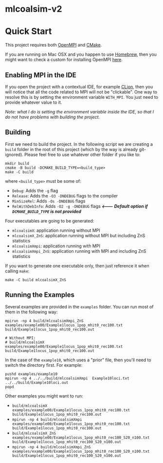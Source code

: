 # mlcoalsim-v2

# Quick Start

This project requires both [OpenMPI][openmpi] and [CMake][cmake].

If you are running on Mac OSX and you happen to use [Homebrew][homebrew], then you might want to check
a custom for installing OpenMPI [here][homebrew-custom-openmpi].

## Enabling MPI in the IDE

If you open the project with a contextual IDE, for example [CLion][clion], then you will
notice that all the code related to MPI will not be "clickable". One way to resolve this
is by setting the environment variable `WITH_MPI`. You just need to provide whatever value to it.

*Note: what I do is setting the environment variable inside the IDE, so that I do not have problems
with building the project.* 

## Building

First we need to build the project. In the following script we are creating a `build` folder in
the root of this project (which by the way is already git-ignored). Please feel free to
use whatever other folder if you like to:

```shell script
mkdir build
cmake -B build -DCMAKE_BUILD_TYPE=<build_type>
make -C build
```

where `<build_type>` must be some of:

* `Debug`: Adds the `-g` flag
* `Release`: Adds the `-O3 -DNDEBUG` flags to the compiler
* `MinSizeRel`: Adds `-Os -DNDEBUG` flags
* `RelWithDebInfo`: Adds `-O2 -g -DNDEBUG` flags  **_<--- Default option if `DCMAKE_BUILD_TYPE` is not provided_**

Four executables are going to be generated:
* `mlcoalsimX`: application running without MPI
* `mlcoalsimX_ZnS`: application running without MPI but including ZnS statistics
* `mlcoalsimXmpi`: application running with MPI
* `mlcoalsimXmpi_ZnS`: application running with MPI and including ZnS statistics

If you want to generate one executable only, then just reference it when calling `make`:

```shell script
make -C build mlcoalsimX_ZnS
```

## Running the Examples

Several examples are provided in the `examples` folder. You can run most of them in the following way:

```shell script
mpirun -np 4 build/mlcoalsimXmpi_ZnS  examples/example00/Example1locus_1pop_mhit0_rec100.txt build/Example1locus_1pop_mhit0_rec100.out

# Without MPI:
# build/mlcoalsimX  examples/example00/Example1locus_1pop_mhit0_rec100.txt build/Example1locus_1pop_mhit0_rec100.out
```

In the case of the `example10`, which uses a "prior" file, then you'll need to switch the directory first.
For example:

```shell script
pushd examples/example10
mpirun -np 4 ../../build/mlcoalsimXmpi  Example10loci.txt ../../build/Example10loci.out
popd
```

Other examples you might want to run:

* `build/mlcoalsimX examples/example00/Example1locus_1pop_mhit0_rec100.txt build/Example1locus_1pop_mhit0_rec100.out`
* `mpirun -np 4 build/mlcoalsimXmpi examples/example00/Example1locus_1pop_mhit0_rec100.txt build/Example1locus_1pop_mhit0_rec100.out`
* `build/mlcoalsimX_ZnS examples/example00/Example1locus_1pop_mhit0_rec100_S20_n100.txt build/Example1locus_1pop_mhit0_rec100_S20_n100.out`
* `mpirun -np 4 build/mlcoalsimXmpi_ZnS examples/example00/Example1locus_1pop_mhit0_rec100_S20_n100.txt build/Example1locus_1pop_mhit0_rec100_S20_n100.out`

[clion]: https://www.jetbrains.com/clion/
[cmake]: https://cmake.org
[homebrew]: https://brew.sh
[homebrew-custom-openmpi]: https://github.com/cmontemuino/homebrew-custom
[openmpi]: https://www.open-mpi.org